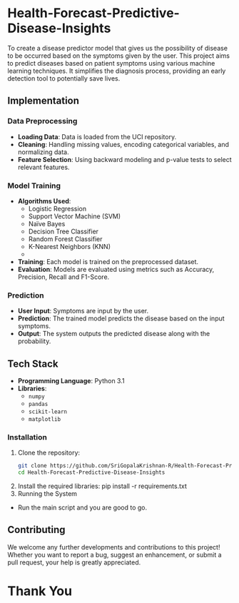 # Health-Forecast-Predictive-Disease-Insights
To create a disease predictor model that gives us the possibility of disease to be occurred based on the symptoms given by the user.
This project aims to predict diseases based on patient symptoms using various machine learning techniques. It simplifies the diagnosis process, providing an early detection tool to potentially save lives.

## Implementation

  ### Data Preprocessing
  - **Loading Data**: Data is loaded from the UCI repository.
  - **Cleaning**: Handling missing values, encoding categorical variables, and normalizing data.
  - **Feature Selection**: Using backward modeling and p-value tests to select relevant features.
  
  ### Model Training
  - **Algorithms Used**:
    - Logistic Regression
    - Support Vector Machine (SVM)
    - Naïve Bayes
    - Decision Tree Classifier
    - Random Forest Classifier
    - K-Nearest Neighbors (KNN)
    - 
  - **Training**: Each model is trained on the preprocessed dataset.
  - **Evaluation**: Models are evaluated using metrics such as Accuracy, Precision, Recall and F1-Score.

  ### Prediction
  - **User Input**: Symptoms are input by the user.
  - **Prediction**: The trained model predicts the disease based on the input symptoms.
  - **Output**: The system outputs the predicted disease along with the probability.

## Tech Stack
- **Programming Language**: Python 3.1
- **Libraries**:
  - `numpy`
  - `pandas`
  - `scikit-learn`
  - `matplotlib`

### Installation
1. Clone the repository:
   ```bash
   git clone https://github.com/SriGopalaKrishnan-R/Health-Forecast-Predictive-Disease-Insights/edit/main/
   cd Health-Forecast-Predictive-Disease-Insights
2. Install the required libraries:
    pip install -r requirements.txt
3. Running the System
  * Run the main script and you are good to go.
    
## Contributing
We welcome any further developments and contributions to this project! Whether you want to report a bug, suggest an enhancement, or submit a pull request, your help is greatly appreciated. 

# Thank You

